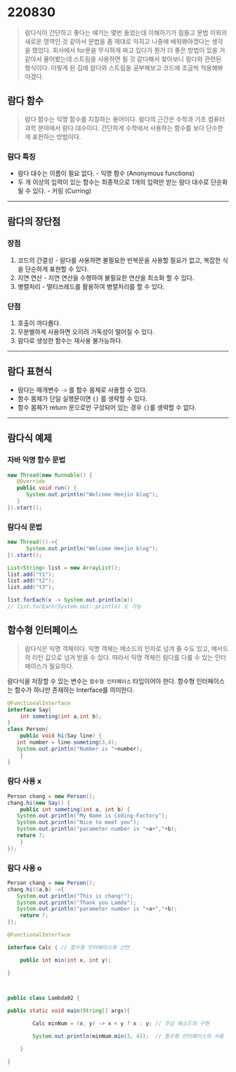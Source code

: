 220830
=========

> 람다식이 간단하고 좋다는 얘기는 몇번 들었는데 이해하기가 힘들고 문법 이외의 새로운 영역인 것 같아서 문법을 좀 제대로 익히고 나중에 배워봐야겠다는 생각을 했었다. 회사에서 for문을 무식하게 짜고 있다가 뭔가 더 좋은 방법이 있을 거 같아서 물어봤는데 스트림을 사용하면 될 것 같다해서 찾아보니 람다와 관련된 형식이다. 이렇게 된 김에 람다와 스트림을 공부해보고 코드에 조금씩 적용해봐야겠다.

## 람다 함수

> 람다 함수는 익명 함수를 지칭하는 용어이다.
람다의 근간은 수학과 기초 컴퓨터 과학 분야에서 람다 대수이다. 간단하게 수학에서 사용하는 함수를 보다 단수한게 표현하는 방법이다.

### 람다 특징

* 람다 대수는 이름이 필요 없다. - 익명 함수 (Anonymous functions)
* 두 개 이상의 입력이 있는 함수는 최종적으로 1개의 입력만 받는 람다 대수로 단순화 될 수 있다. - 커링 (Curring)

-------

## 람다의 장단점

### 장점

1. 코드의 간결성 - 람다를 사용하면 불필요한 반복문을 사용할 필요가 없고, 복잡한 식을 단순하게 표현할 수 있다.
2. 지연 연산 - 지연 연산을 수행하여 불필요한 연산을 최소화 할 수 있다.
3. 병렬처리 - 멀티쓰레드를 활용하여 병렬처리를 할 수 있다.


### 단점

1. 호출이 까다롭다.
2. 무분별하게 사용하면 오히려 가독성이 떨어질 수 있다.
3. 람다로 생성한 함수는 재사용 불가능하다.

-------

## 람다 표현식

* 람다는 매개변수 `->` 를 함수 몸체로 사용할 수 있다.
* 함수 몸체가 단일 실행문이면 `{}` 를 생략할 수 있다.
* 함수 몸체가 return 문으로만 구성되어 있는 경우 `{}`를 생략할 수 없다.

-------

## 람다식 예제

### 자바 익명 함수 문법

```java
new Thread(new Runnable() {
   @Override
   public void run() { 
      System.out.println("Welcome Heejin blog"); 
   }
}).start();
```

### 람다식 문법

```java
new Thread(()->{
      System.out.println("Welcome Heejin blog");
}).start();
```

```java
List<String> list = new ArrayList();
list.add("t1");
list.add("t2");
list.add("t3");

list.forEach(x -> System.out.println(x))
// list.forEach(System.out::println) 도 가능
```

## 함수형 인터페이스

> 람다식은 익명 객체이다. 익명 객체는 메소드의 인자로 넘겨 줄 수도 있고, 메서드의 리턴 값으로 넘겨 받을 수 있다. 따라서 익명 객체인 람다를 다룰 수 있는 인터페이스가 필요하다. 

람다식을 저장할 수 있는 변수는 `함수형 인터페이스` 타입이어야 한다.
함수형 인터페이스는 함수가 하나만 존재하는 Interface를 의미한다.

```java
@FunctionalInterface
interface Say{
    int someting(int a,int b);
}
class Person{
    public void hi(Say line) {
   int number = line.someting(3,4);
   System.out.println("Number is "+number);
    }
}
```

### 람다 사용 x
```java
Person chang = new Person();
chang.hi(new Say() {
    public int someting(int a, int b) {
   System.out.println("My Name is Coding-Factory");
   System.out.println("Nice to meet you");
   System.out.println("parameter number is "+a+","+b);
   return 7;
    }
});
```

### 람다 사용 o
```java
Person chang = new Person();
chang.hi((a,b) ->{
   System.out.println("This is chang!");
   System.out.println("Thank you Lamda");
   System.out.println("parameter number is "+a+","+b);
    return 7;
});
```

```java
@FunctionalInterface

interface Calc { // 함수형 인터페이스의 선언

    public int min(int x, int y);

}

 

public class Lambda02 {

public static void main(String[] args){

        Calc minNum = (x, y) -> x < y ? x : y; // 추상 메소드의 구현

        System.out.println(minNum.min(3, 4));  // 함수형 인터페이스의 사용

    }

}
```





















